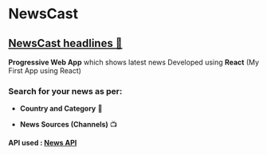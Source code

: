 ﻿# NewsCast
## [NewsCast headlines :link:](https://newscast-headlines.firebaseapp.com/) 
**Progressive Web App** which shows latest news
Developed using **React** (My First App using React)

### Search for your news as per:
* **Country and Category** :newspaper:

* **News Sources (Channels)** :tv:

**API used : [News API](https://newsapi.org/)**
